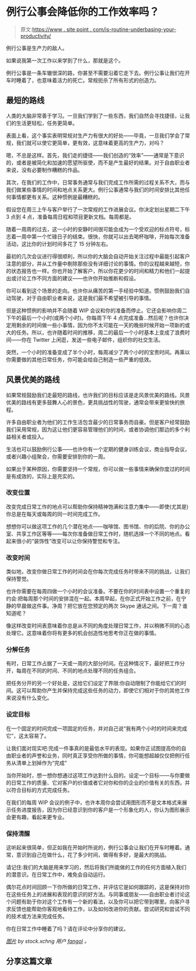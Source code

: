 # 例行公事会降低你的工作效率吗？

> 原文:[https://www . site point . com/is-routine-underbasing-your-productivity/](https://www.sitepoint.com/is-routine-undermining-your-productivity/)

例行公事是生产力的敌人。

如果说我第一次工作以来学到了什么，那就是这个。

例行公事是一条车辙很深的路，你甚至不需要沿着它走下去。例行公事让我们在开车时睡着了，也意味着活力的死亡。常规扼杀了所有形式的创造力。

## 最短的路线

人类的大脑非常善于学习。一旦我们学到了一些东西，我们自然会寻找捷径，让我们的生活更轻松，任务更简单。

表面上看，这个事实表明常规对生产力有很大的好处——毕竟，一旦我们学会了常规，我们就可以使它更简单，更有效，这意味着更高的生产力，对吗？

嗯，不总是这样。首先，我们走的捷径——我们创造的“效率”——通常是下意识的，或者是被简化和加速的愿望所驱使，而不是产生最好的结果。对于自由职业者来说，没有必要制作糟糕的作品。

其次，在我们的工作中，日常事务通常与我们完成工作所需的过程关系不大，而与我们做某些事情的时间和地点关系更大。例行公事通常与我们的时间安排比其他任何事情都更有关系。这种惯例是最糟糕的。

假设您在周三上午与客户举行了一次常规的工作进展会议。你决定划出星期二下午 3 点到 4 点，准备每周日程和项目更新文档。每周都是。

随着一周周的过去，这一小时的安静时间很可能会成为一个受欢迎的标点符号，标志着一周中第一个忙碌日子的结束。很快，你就可以出去喝杯咖啡，开始每次准备活动，这比你的计划时间多花了 15 分钟左右。

最初的几次会议进行得很顺利，所以你的大脑会自动开始关注过程中最能引起客户注意的部分，并从工作量中剔除那些没有详细讨论的事情。你的议程越来越短，你的状态报告也一样。你也开始了解客户，所以你花更少的时间和精力和他们一起提出或讨论工作不同方面的建议——也许你开始推断和假设。

你可以看到这个场景的走向。也许你从痛苦的第一手经验中知道。惯例鼓励我们自动驾驶，对于自由职业者来说，这是我们最不希望被引导的事情。

但是这种惯例的影响并不会随着 WIP 会议和你的准备而停止。它还会影响你周二下午的最后一个小时(或两个小时)。你每周下午 4 点完成准备…然后呢？也许你决定用剩余的时间做一些小事情，因为你不太可能在一天的晚些时候开始一项新的或大的任务。所以，也许随着时间的推移，周二的最后一个小时基本上变成了浪费时间——你在 Twitter 上闲逛，发送一些电子邮件，组织你的社交生活。

突然，一个小时的准备变成了半个小时，每周减少了两个小时的宝贵时间。再乘以你需要做的其他日常任务，你可能会给自己制造一些严重的低效。

## 风景优美的路线

如果常规鼓励我们走最短的路线，也许我们的目标应该是走风景优美的路线。风景优美的路线有更多鼓舞人心的景色，更具挑战性的驾驶，通常会带来更愉快的旅程。

许多自由职业者为他们的工作生活包含最少的日常事务而自豪。但是客户经常鼓励我们采用常规，因为这让他们更容易管理他们的时间，或者协调他们那边的多个利益相关者或投入。

生活也可以鼓励例行公事——也许你有一个定期的健身训练会议，商业指导会议，或者兴趣小组聚会，你需要安排到你的一周。

如果出于某种原因，你需要坚持一个常规，你可以做一些事情来确保你度过的时间是有成效的，实际上是充实的。

### 改变位置

改变完成日常工作的地点可以帮助你保持精神饱满和注意力集中——即使(尤其是)你总是在每天或每周的同一时间完成工作。

想想你可以做这项工作的几个潜在地点——咖啡馆、图书馆、你的后院、你的办公室、共享工作区等等——每次你准备做日常工作时，随机选择一个不同的地点。看起来很小的“装饰性”改变可以让你保持警觉和专注。

### 改变时间

类似地，改变你做日常工作的时间会在你每次完成任务时带来不同的挑战，让我们保持警觉。

也许你需要在每周四做一个小时的会议准备。不要在你的时间表中设置一个重复的约会:把每周那个时间的安排混在一起。本周早起，在你正式开始工作之前，在宁静的早晨做这件事。净周？把它放在您预定的两次 Skype 通话之间。下一周？谁知道呢？

像这样改变时间表意味着你总是从不同的角度处理日常工作，并以稍微不同的心态处理它。这意味着你将有更多的机会创造性地思考你正在做的事情。

### 分解任务

有时，日常工作占据了一天或一周的大部分时间。在这种情况下，最好把工作分开，每周在不同的时间、不同的地点处理不同的任务组合。

把任务分开的另一个好处是，这给它们设定了界限:你自动限制了你能给它们的时间。这可以帮助你产生并保持完成这些任务的动力，即使它们相对于你的其他工作来说没有什么变化。

### 设定目标

在一个固定的时间完成一项固定的任务，并对自己说“我有两个小时的时间来完成它”，这太容易了。

让我们面对现实吧:完成一件事真的是最低水平的表现。如果你正试图提高你的自由职业者的声誉和业务，同时真正享受你所做的事情，你可能想超越仅仅把例行任务从清单上划掉作为“完成”

当你开始时，想一想你想通过这项工作达到什么目的。设定一个目标——与你要做的日常工作的质量、它对客户的价值或者它对你和你的企业的价值有关的东西，并以符合目标的方式完成任务。

在我们的每周 WIP 会议的例子中，也许本周你会尝试用图形而不是文本格式来展示任务进度报告，因为你已经意识到你的客户是一个形象化的人，你认为图形展示会更有趣，看起来更专业。

### 保持清醒

这听起来很简单，但正如我在开始时所说的，例行公事会让我们在开车时睡着。通常，意识到自己在做什么，花了多少时间，做得有多好，是最大的挑战。

请记住:我们的大脑是用来学习的，然后将我们所能做的工作的任何方面植入我们的潜意识。在日常工作中，难免会自动运行。

偶尔花点时间回顾一下你所做的日常工作，并评估它是如何跟踪的，这是保持对你在这些任务上的进展和表现的意识的好方法。与同事或朋友——自由职业者讨论这个问题有助于你对这个工作有一个新的看法，以及你可以把它带到哪里。向客户寻求反馈也能帮助你客观地看待工作，以及如何改进你的贡献。尝试研究和尝试不同的技术或方法来完成任务。

你在日常工作中睡着了吗？请在评论中分享你的建议。

*[图片](http://www.sxc.hu/photo/1373851) by stock.xchng 用户 [fangol](http://www.sxc.hu/profile/fangol) 。*

## 分享这篇文章